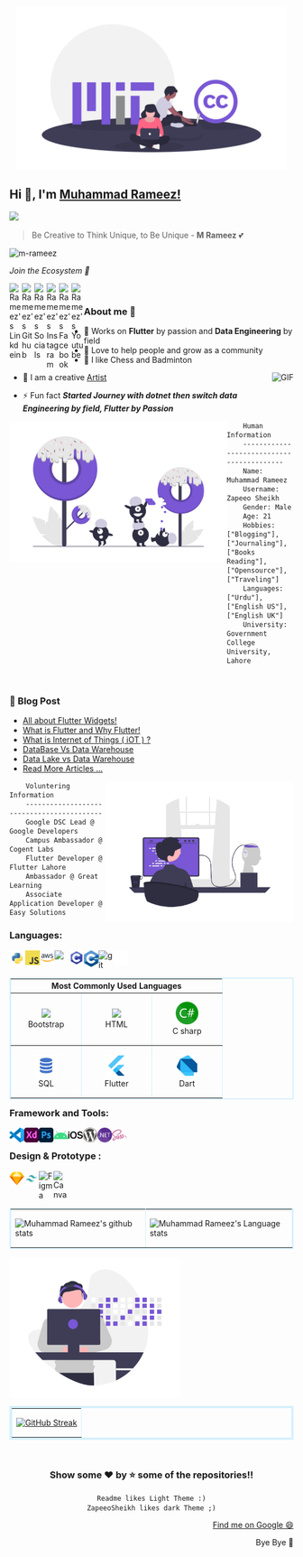 <p align="center">
    <img src="TopRameez.png" width="480px"/>    
</p>


## Hi 👋, I'm [Muhammad Rameez!](http://www.muhammadrameez.ml/) 

<!-- HaedLine !-->
<img src="https://readme-typing-svg.herokuapp.com?font=Algerians&color=FF3A61&width=500&lines=I+am+a+Flutter+Evangelist+and+data+Engineer....">
    
> Be Creative to Think Unique, to Be Unique - **M Rameez** 💕


<!--Profile views counter API!-->
<img src="https://komarev.com/ghpvc/?username=beingaravian&label=visiters&color=FF3A61&style=flat" alt="m-rameez" />


<!-- Social Links !-->
 _Join the Ecosystem 💫_

<a href="https://linkedin.com/in/muhammadrmz">
  <img align="left" alt="Rameez's Linkdein" width="22px" src="https://cdn.jsdelivr.net/npm/simple-icons@v3/icons/linkedin.svg" />
</a>
<a href="https://github.com/ZapeeoSheikh">
  <img align="left" alt="Rameez's Github" width="22px" src="https://cdn.jsdelivr.net/npm/simple-icons@v3/icons/github.svg" />
</a>
<a href="https://bit.ly/muhammadrameez">
  <img align="left" alt="Rameez's Socials" width="22px" src="https://cdn.jsdelivr.net/npm/simple-icons@v3/icons/at-and-t.svg" />
</a>



<a href="https://instagram.com/zapeeo_sheikh/">
  <img align="left" alt="Rameez's Instagram" width="22px" src="https://cdn.jsdelivr.net/npm/simple-icons@v3/icons/instagram.svg" />
</a>
<a href="https://www.facebook.com/ZapeeoSheikh/">
  <img align="left" alt="Rameez's Facebook" width="22px" src="https://cdn.jsdelivr.net/npm/simple-icons@v3/icons/facebook.svg" />
</a>
<a href="https://wa.me/923244812756">
    <img align="left" alt="Rameez's Youtube" width="22px" src="https://cdn.jsdelivr.net/npm/simple-icons@v3/icons/whatsapp.svg" />
</a>

<br/>

### About me 🚀
- 🌱 Works on **Flutter** by passion and **Data Engineering** by field
- 👯 Love to help people and grow as a community
- 👣 I like Chess and Badminton
<!-- Octocat gif -->
- 💖 I am a creative [Artist](https://dribbble.com/muhammadrmz)<img align ="right" alt="GIF" height="70px" src="https://octodex.github.com/images/daftpunktocat-guy.gif" />

- ⚡ Fun fact ***Started Journey with dotnet then switch data Engineering by field, Flutter by Passion***

<img align="left" src="DreamRameez.png" height="250px"/>

```
    Human Information
    ------------------------------------------
    Name: Muhammad Rameez
    Username: Zapeeo Sheikh
    Gender: Male
    Age: 21
    Hobbies: ["Blogging"], ["Journaling"], ["Books Reading"], ["Opensource"],["Traveling"]
    Languages: ["Urdu"], ["English US"], ["English UK"]
    University: Government College University, Lahore
```

<br>


### 📕 Blog Post
<!-- BLOG-POST-LIST:START -->
- [All about Flutter Widgets!](https://dev.to/zapeeosheikh/flutter-widgets-1mm9)
- [What is Flutter and Why Flutter!](https://dev.to/zapeeosheikh/flutter-experience-5dfg)
- [What is Internet of Things ( iOT ) ?](https://dev.to/zapeeosheikh/what-is-internet-of-things-iot--20h6)
- [DataBase Vs Data Warehouse](https://dev.to/zapeeosheikh/database-vs-data-warehouse-1ab6)
- [Data Lake vs Data Warehouse](https://dev.to/zapeeosheikh/data-lake-vs-data-warehouse-3ehi)
- [Read More Articles ...](https://dev.to/zapeeosheikh/)
<!-- BLOG-POST-LIST:END -->



<img align="right" src="RightRameez.png" height="250px"/>


```
    Voluntering Information
    ------------------------------------------
    Google DSC Lead @ Google Developers
    Campus Ambassador @ Cogent Labs 
    Flutter Developer @ Flutter Lahore
    Ambassador @ Great Learning
    Associate Application Developer @ Easy Solutions 
```


### Languages:


<!-- Row 1 -->

<img width="28" height="auto"  align="left" src="https://raw.githubusercontent.com/github/explore/80688e429a7d4ef2fca1e82350fe8e3517d3494d/topics/python/python.png">
<img width="26" height="auto"  align="left" src="https://raw.githubusercontent.com/github/explore/80688e429a7d4ef2fca1e82350fe8e3517d3494d/topics/javascript/javascript.png">
<img width="26" height="auto" align="left" src="https://raw.githubusercontent.com/github/explore/80688e429a7d4ef2fca1e82350fe8e3517d3494d/topics/aws/aws.png">
<img width="26" height="auto"  align="left" src="https://cdn.jsdelivr.net/gh/devicons/devicon@latest/icons/java/java-original.svg">

<a href="https://www.cprogramming.com/" target="_blank"> <img align="left" alt="C" width="26px" src="https://github.com/Aakarsh-B/trying-repos/blob/master/c-programming.png"/> </a>
<a href="https://www.w3schools.com/cpp/" target="_blank"> <img align="left" alt="C++" width="26px" src="https://github.com/Aakarsh-B/trying-repos/blob/master/c++.png"/> </a>
<a href="https://git-scm.com/" target="_blank"> <img align="left" alt="git" width="26px" src="https://www.vectorlogo.zone/logos/git-scm/git-scm-icon.svg"/> </a>
<img align="left" alt="GitHub" width="26px" src="https://github.com/Aakarsh-B/trying-repos/blob/master/github.svg" />




<!-- Most Commonly Used Languages -->

<div align="center">
    <table align="right" border="2" bordercolor="#d6f0fc">
        <th colspan="3" >Most Commonly Used Languages</th>
        <tr>
            <td align="center" width="110" height="87">
                <img src="https://raw.githubusercontent.com/dustin100/dustin100/master/assests/bootstrap-plain.svg" width="40px"/>
                <br /> Bootstrap
            </td>
            <td align="center" width="110" height="87">
                <img src="https://raw.githubusercontent.com/dustin100/dustin100/master/assests/html5-original.svg" width="40px"/>
                <br /> HTML
            </td>
            <td align="center" width="110" height="87">
                <img src="https://raw.githubusercontent.com/github/explore/80688e429a7d4ef2fca1e82350fe8e3517d3494d/topics/csharp/csharp.png" width="40px"/>
                <br /> C sharp
            </td>
        </tr>
        <tr>
            <td align="center" width="110" height="87">
                <img src="https://raw.githubusercontent.com/github/explore/80688e429a7d4ef2fca1e82350fe8e3517d3494d/topics/sql/sql.png" width="40px"/>
                <br /> SQL
            </td>
            <td align="center" width="110" height="87">
                <img src="https://raw.githubusercontent.com/github/explore/80688e429a7d4ef2fca1e82350fe8e3517d3494d/topics/flutter/flutter.png" width="40px"/>
                <br /> Flutter
            </td>
            <td align="center" width="110" height="87">
                <img src="https://raw.githubusercontent.com/github/explore/80688e429a7d4ef2fca1e82350fe8e3517d3494d/topics/dart/dart.png" width="40px"/>
                <br /> Dart
            </td>
        </tr>
    </table>
</div>


</br>


### Framework and Tools:

<!-- Row 1 -->
<img align="left" alt="Visual Studio Code" width="26px" src="https://raw.githubusercontent.com/github/explore/80688e429a7d4ef2fca1e82350fe8e3517d3494d/topics/visual-studio-code/visual-studio-code.png" />
<img align="left" alt="XD" width="26px" src="https://github.com/Aakarsh-B/trying-repos/blob/master/adobexd.png?raw=true"/>
<img align="left" alt="Photoshop" width="26px" src="https://github.com/Aakarsh-B/trying-repos/blob/master/photoshop.png?raw=true"/>

<img width="26" height="auto" align="left" src="https://raw.githubusercontent.com/github/explore/80688e429a7d4ef2fca1e82350fe8e3517d3494d/topics/android/android.png">
<img width="26" height="auto" align="left" src="https://raw.githubusercontent.com/github/explore/80688e429a7d4ef2fca1e82350fe8e3517d3494d/topics/ios/ios.png"></code>
<img width="26" height="auto" align="left" src="https://raw.githubusercontent.com/github/explore/80688e429a7d4ef2fca1e82350fe8e3517d3494d/topics/wordpress/wordpress.png">
<img width="26" height="auto" align="left" src="https://raw.githubusercontent.com/github/explore/80688e429a7d4ef2fca1e82350fe8e3517d3494d/topics/dotnet/dotnet.png">
<img width="26" height="auto" align="left" src="https://raw.githubusercontent.com/github/explore/80688e429a7d4ef2fca1e82350fe8e3517d3494d/topics/sass/sass.png">

  </br>
    
### Design & Prototype :

<img width="26" height="auto" align="left" src="https://raw.githubusercontent.com/github/explore/80688e429a7d4ef2fca1e82350fe8e3517d3494d/topics/sketch/sketch.png">
<img width="26" height="auto" align="left" src="https://raw.githubusercontent.com/github/explore/80688e429a7d4ef2fca1e82350fe8e3517d3494d/topics/tailwind/tailwind.png">
<img align="left" alt="Figma" width="26px" src="https://img.icons8.com/fluency/48/000000/figma.png"/>
<img align="left" alt="Canva" width="26px" src="https://img.icons8.com/fluency/48/000000/canva.png"/>

 
 
 

</br>

<!-- ### My Github Stats 🟠 
  
  [![Muhammad Rameez's GitHub Activity Graph](https://activity-graph.herokuapp.com/graph?username=ZapeeoSheikh&theme=buefy&hide_border=true)](https://github.com/ZapeeoSheikh) -->


<br>

<table align="right" border="2" bordercolor="#D6F0FC">
  <tr>
    <td>  
        
![Muhammad Rameez's github stats](https://github-readme-stats.vercel.app/api?username=ZapeeoSheikh&theme=buefy&show_icons=true&hide_border=true) 
        
    
<td>
    
![Muhammad Rameez's Language stats](https://github-readme-stats-eight-theta.vercel.app/api/top-langs/?username=ZapeeoSheikh&theme=buefy&layout=compact&langs_count=8&hide_border=true)   
</td>       
   </tr> 
</table>



<!-- </br>
<table align="right" border="2" bordercolor="#D6F0FC">
<tr>
 <b align ="left">🏆 GitHub Profile Trophy: </b> 
 </tr> 
    <tr>
 <a href="https://github.com/ZapeeoSheikh">
 <img width = 600 src="https://github-profile-trophy.vercel.app/?username=ZapeeoSheikh&theme=D6F0FC"/>
 </a> 
 </tr> 
 </table> -->



<img align="left" src="LeftRameez.png" height="250px"/>

<table align="right" border="4" bordercolor="#D6F0FC">
<tr>
    <td>
        
[![GitHub Streak](https://streak-stats.demolab.com?user=ZapeeoSheikh&theme=buefy&hide_border=true)](https://git.io/streak-stats)        

</td>

    
</tr>
</table>
 


</details>
</br></br></br></br></br></br></br></br></br></br></br></br></br></br></br></br></br></br></br></br></br></br></br></br></br></br>
    
<div align="center">

<span align="center">

### Show some ❤️ by ⭐️ some of the repositories!!
</span>


`Readme likes Light Theme :)`
</br>
`ZapeeoSheikh likes dark Theme ;)`

<div align="right">
    <a href="https://www.google.com/search?q=zapeeosheikh&oq=zapeeo&aqs=chrome.1.69i60j69i59j69i57j0i10j69i60l3j69i65.4133j0j4&sourceid=chrome&ie=UTF-8"> Find me on Google 😄</a>
    <p>Bye Bye 💜 </p>
</div>


</div>



